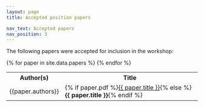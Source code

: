 ```yaml
---
layout: page
title: Accepted position papers

nav_text: Accepted papers
nav_position: 3
---
```


<!-- The accepted papers will be available here before the workshop, if you would like to submit please check out our [Call for Papers](https://www.conversationaluserinterfaces.org/workshops/CHI2023/call-for-papers.html) page for details about submitting to the workshop. -->

The following papers were accepted for inclusion in the workshop: 

<!-- <table>
  <tr>
    <th>Themes</th>
    <th>Author(s)</th>
    <th>Title</th>
  </tr>
  {% for entry in site.data.papers %}
  <tr>
    <td>{{ entry.theme}}</td>
    <td></td>
    <td></td>
  </tr>
  {% for paper in entry.papers %}
  <tr>
    <td></td>
    <td>{{paper.authors}}</td>
    <td><a href="{{ paper.pdf | absolute_url }}" title="View the PDF of {{ paper.title }}">{{ paper.title }}</a></td>
  </tr>
   {% endfor %}

{% endfor %}
</table> -->

<table>
  <tr>
    <th>Author(s)</th>
    <th>Title</th>
  </tr>
  <!-- {% for entry in site.data.papers %} -->
  <!-- {% for paper in entry.papers %} -->
  {% for paper in site.data.papers %}
  <tr>
    <td>{{paper.authors}}</td>
    <td>{% if paper.pdf %}<a href="{{ paper.pdf | absolute_url }}" title="View the PDF of {{ paper.title }}">{{ paper.title }}</a>{% else %}<strong>{{ paper.title }}</strong>{% endif %}</td>
  </tr>
  {% endfor %}

<!-- {% endfor %} -->
</table>
